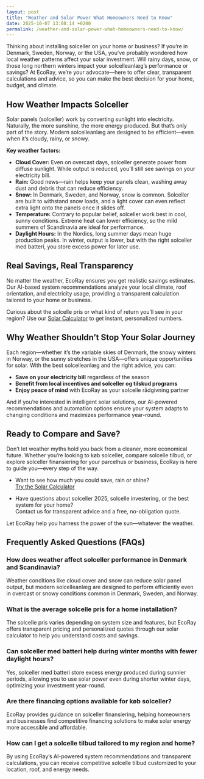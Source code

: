 ```yaml
---
layout: post
title: "Weather and Solar Power What Homeowners Need to Know"
date: 2025-10-07 13:08:14 +0200
permalink: /weather-and-solar-power-what-homeowners-need-to-know/
---
```

Thinking about installing solceller on your home or business? If you’re in Denmark, Sweden, Norway, or the USA, you’ve probably wondered how local weather patterns affect your solar investment. Will rainy days, snow, or those long northern winters impact your solcelleanlæg’s performance or savings? At EcoRay, we’re your advocate—here to offer clear, transparent calculations and advice, so you can make the best decision for your home, budget, and climate.

## How Weather Impacts Solceller

Solar panels (solceller) work by converting sunlight into electricity. Naturally, the more sunshine, the more energy produced. But that’s only part of the story. Modern solcelleanlæg are designed to be efficient—even when it’s cloudy, rainy, or snowy.

**Key weather factors:**

- **Cloud Cover:** Even on overcast days, solceller generate power from diffuse sunlight. While output is reduced, you’ll still see savings on your electricity bill.
- **Rain:** Good news—rain helps keep your panels clean, washing away dust and debris that can reduce efficiency.
- **Snow:** In Denmark, Sweden, and Norway, snow is common. Solceller are built to withstand snow loads, and a light cover can even reflect extra light onto the panels once it slides off.
- **Temperature:** Contrary to popular belief, solceller work best in cool, sunny conditions. Extreme heat can lower efficiency, so the mild summers of Scandinavia are ideal for performance.
- **Daylight Hours:** In the Nordics, long summer days mean huge production peaks. In winter, output is lower, but with the right solceller med batteri, you store excess power for later use.

## Real Savings, Real Transparency

No matter the weather, EcoRay ensures you get realistic savings estimates. Our AI-based system recommendations analyze your local climate, roof orientation, and electricity usage, providing a transparent calculation tailored to your home or business.

Curious about the solcelle pris or what kind of return you’ll see in your region? Use our [Solar Calculator](https://ecoray.dk/en/calculator) to get instant, personalized numbers.

## Why Weather Shouldn’t Stop Your Solar Journey

Each region—whether it’s the variable skies of Denmark, the snowy winters in Norway, or the sunny stretches in the USA—offers unique opportunities for solar. With the best solcelleanlæg and the right advice, you can:

- **Save on your electricity bill** regardless of the season
- **Benefit from local incentives and solceller og tilskud programs**
- **Enjoy peace of mind** with EcoRay as your solcelle rådgivning partner

And if you’re interested in intelligent solar solutions, our AI-powered recommendations and automation options ensure your system adapts to changing conditions and maximizes performance year-round.

## Ready to Compare and Save?

Don’t let weather myths hold you back from a cleaner, more economical future. Whether you’re looking to køb solceller, compare solcelle tilbud, or explore solceller finansiering for your parcelhus or business, EcoRay is here to guide you—every step of the way.

- Want to see how much you could save, rain or shine?  
  [Try the Solar Calculator](https://ecoray.dk/en/calculator)

- Have questions about solceller 2025, solcelle investering, or the best system for your home?  
  Contact us for transparent advice and a free, no-obligation quote.

Let EcoRay help you harness the power of the sun—whatever the weather.

## Frequently Asked Questions (FAQs)

### How does weather affect solceller performance in Denmark and Scandinavia?

Weather conditions like cloud cover and snow can reduce solar panel output, but modern solcelleanlæg are designed to perform efficiently even in overcast or snowy conditions common in Denmark, Sweden, and Norway.

### What is the average solcelle pris for a home installation?

The solcelle pris varies depending on system size and features, but EcoRay offers transparent pricing and personalized quotes through our solar calculator to help you understand costs and savings.

### Can solceller med batteri help during winter months with fewer daylight hours?

Yes, solceller med batteri store excess energy produced during sunnier periods, allowing you to use solar power even during shorter winter days, optimizing your investment year-round.

### Are there financing options available for køb solceller?

EcoRay provides guidance on solceller finansiering, helping homeowners and businesses find competitive financing solutions to make solar energy more accessible and affordable.

### How can I get a solcelle tilbud tailored to my region and home?

By using EcoRay’s AI-powered system recommendations and transparent calculations, you can receive competitive solcelle tilbud customized to your location, roof, and energy needs.

<script type="application/ld+json">
{
  "@context": "https://schema.org",
  "@type": "BlogPosting",
  "headline": "Weather and Solar Power What Homeowners Need to Know",
  "description": "Understand how weather impacts solceller performance in Denmark, Sweden, Norway, and the USA. EcoRay offers transparent savings estimates, AI-based recommendations, and expert solcelle rådgivning.",
  "author": {
    "@type": "Person",
    "name": "EcoRay"
  },
  "publisher": {
    "@type": "Organization",
    "name": "EcoRay"
  },
  "url": "https://ecoray.dk/en/blog/weather-and-solar-power",
  "mainEntityOfPage": "https://ecoray.dk/en/blog/weather-and-solar-power",
  "datePublished": "2024-06-01",
  "dateModified": "2024-06-01",
  "keywords": "solceller, solcelleanlæg, solceller til hus, solcelle pris, køb solceller, bedste solcelleanlæg, solcelle beregner, solceller med batteri, solceller finansiering, hvad koster solceller, solcelle tilbud, solceller og tilskud, solcelle investering, solceller parcelhus, spar på elregning, solcelle rådgivning, sammenlign solceller, solceller 2025, solceller Danmark, solceller gennemsigtighed, B2C, lead generation, solar, automation, AI Intelligence, AI, intelligent solar",
  "inLanguage": "en-US"
}
</script>

<script type="application/ld+json">
{
  "@context": "https://schema.org",
  "@type": "FAQPage",
  "mainEntity": [
    {
      "@type": "Question",
      "name": "How does weather affect solceller performance in Denmark and Scandinavia?",
      "acceptedAnswer": {
        "@type": "Answer",
        "text": "Weather conditions like cloud cover and snow can reduce solar panel output, but modern solcelleanlæg are designed to perform efficiently even in overcast or snowy conditions common in Denmark, Sweden, and Norway."
      }
    },
    {
      "@type": "Question",
      "name": "What is the average solcelle pris for a home installation?",
      "acceptedAnswer": {
        "@type": "Answer",
        "text": "The solcelle pris varies depending on system size and features, but EcoRay offers transparent pricing and personalized quotes through our solar calculator to help you understand costs and savings."
      }
    },
    {
      "@type": "Question",
      "name": "Can solceller med batteri help during winter months with fewer daylight hours?",
      "acceptedAnswer": {
        "@type": "Answer",
        "text": "Yes, solceller med batteri store excess energy produced during sunnier periods, allowing you to use solar power even during shorter winter days, optimizing your investment year-round."
      }
    },
    {
      "@type": "Question",
      "name": "Are there financing options available for køb solceller?",
      "acceptedAnswer": {
        "@type": "Answer",
        "text": "EcoRay provides guidance on solceller finansiering, helping homeowners and businesses find competitive financing solutions to make solar energy more accessible and affordable."
      }
    },
    {
      "@type": "Question",
      "name": "How can I get a solcelle tilbud tailored to my region and home?",
      "acceptedAnswer": {
        "@type": "Answer",
        "text": "By using EcoRay’s AI-powered system recommendations and transparent calculations, you can receive competitive solcelle tilbud customized to your location, roof, and energy needs."
      }
    }
  ]
}
</script>